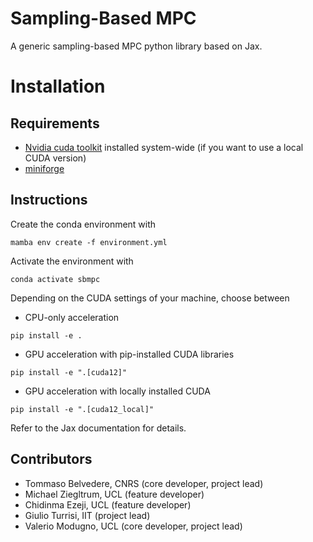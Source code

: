 # Sampling-Based MPC
A generic sampling-based MPC python library based on Jax.

# Installation
## Requirements
 - [Nvidia cuda toolkit](https://developer.nvidia.com/cuda-toolkit) installed system-wide (if you want to use a local CUDA version)
 - [miniforge](https://github.com/conda-forge/miniforge/releases)

## Instructions
Create the conda environment with
```
mamba env create -f environment.yml
```

Activate the environment with
```
conda activate sbmpc
```

Depending on the CUDA settings of your machine, choose between
- CPU-only acceleration
```
pip install -e .
```
- GPU acceleration with pip-installed CUDA libraries
```
pip install -e ".[cuda12]"
```
- GPU acceleration with locally installed CUDA
```
pip install -e ".[cuda12_local]"
```

Refer to the Jax documentation for details.


## Contributors

- Tommaso Belvedere, CNRS (core developer, project lead)
- Michael Ziegltrum, UCL (feature developer)
- Chidinma Ezeji, UCL (feature developer)
- Giulio Turrisi, IIT (project lead)
- Valerio Modugno, UCL (core developer, project lead)


